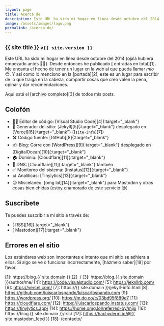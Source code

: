 ```yaml
---
layout: page
title: Acerca de
description: Este URL ha sido mi hogar en línea desde octubre del 2014 (ojalá hubiera empezado antes 🤦‍♂️). Desde entonces he publicado (abre este link para ver el número) entradas en total. Me encanta el hecho de tener un lugar en la web al que pueda llamar mío 😌.
image: /assets/images/logo.png
permalink: /acerca-de/
---
```


<h2 class="subtitulo text-center"><small>{{ site.title }} <code>v{{ site.version }}</code></small></h2>

Este URL ha sido mi hogar en línea desde octubre del 2014 (ojalá hubiera empezado antes 🤦‍♂️). Desde entonces he publicado [<span id="contador-posts"></span> entradas en total][1]. Me encanta el hecho de tener un lugar en la web al que pueda llamar *mío* 😌. Y así como lo menciono en la [portada][2], este es un lugar para escribir de lo que traiga en la cabeza, compartir cosas que creo valen la pena, opinar y dar recomendaciones. 

Aquí está el [archivo completo][3] de todos mis posts.

## Colofón

- 👨‍💻 Editor de código: [Visual Studio Code][4]{:target="_blank"}
- 🤖 Generador del sitio: [Jekyll][5]{:target="_blank"} desplegado en [Vercel][6]{:target="_blank"} ([<code>site-info</code>][7])
- 🛠️ Código fuente: [GitHub][8]{:target="_blank"}
- ✍️ Blog: Corre con [WordPress][9]{:target="_blank"} desplegado en [DigitalOcean][10]{:target="_blank"}
- 🏠 Dominio: [Cloudflare][11]{:target="_blank"}
- 🛜 DNS: [Cloudflare][11]{:target="_blank"} también
- ✅ Monitoreo del sistema: [Instatus][12]{:target="_blank"}
- 📊 Analíticas: [Tinylytics][13]{:target="_blank"}
- 😉 Miscelaneo: [omg.lol][14]{:target="_blank"} para Mastodon y otras cosas bien chidas (estoy enamorado de este servicio 😍)

## Suscríbete

Te puedes suscribir a mi sitio a través de:
- [<i class="fas fa-rss"></i> RSS][16]{:target="_blank"}
- [<i class="fa-brands fa-mastodon"></i> Mastodon][17]{:target="_blank"}

## Errores en el sitio

Los estándares web son importantes e intento que mi sitio se adhiera a ellos. Si algo se ve o funciona incorrectamente, [házmelo saber][18] por favor.

[1]: https://blog.{{ site.domain }}
[2]: /
[3]: https://blog.{{ site.domain }}/author/me/
[4]: https://code.visualstudio.com/
[5]: https://jekyllrb.com/
[6]: https://vercel.com/
[7]: https://{{ site.domain }}/jekyll-info.html
[8]: https://github.com/luiscarlospando/luiscarlospando.com
[9]: https://wordpress.org/
[10]: https://m.do.co/c/03bd95f889e7
[11]: https://cloudflare.com/
[12]: https://luiscarlospando.instatus.com/
[13]: https://tinylytics.app/
[14]: https://home.omg.lol/referred-by/mijo
[16]: https://blog.{{ site.domain }}/rss/
[17]: https://hachyderm.io/@{{ site.mastodon_feed }}
[18]: /contacto/